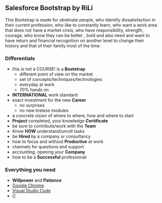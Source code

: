 ## Salesforce Bootstrap by RiLi

This Bootstrap is made for obstinate people, who identify dissatisfaction in their current profession, who like to constantly learn, who want a work area that does not have a market crisis, who have responsibility, strength, courage, who know they can be better , bold and also need and want to have return and financial recognition on another level to change their history and that of their family most of the time.

### Differentials

- this is not a COURSE! is a **Bootstrap**
  - different point of view on the market
  - set of concepts/techniques/technologies
  - everyday at work
  - 70% hands on
- **INTERNATIONAL** work standard
- exact investment for the new **Career**
  - no surprises
  - no new tireless modules
- a concrete vision of where to where, how and where to start
- **Project** completed, your knowledge **Certificate**
- be sure to contribute/work with the **Team**
- Know **HOW** understand/unroll tasks
- be **Hired** by a company or consultancy
- how to focus and without **Productive** at work
- channels for questions and support
- accounting, opening your **Company**
- how to be a **Successful** professional

### Everything you need

- **Willpower** and **Patience**
- [Google Chrome](https://www.google.pt/intl/en_us/chrome/)
- [Visual Studio Code](https://code.visualstudio.com)
- []
